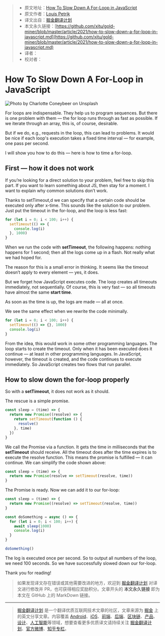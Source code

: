 > * 原文地址：[How To Slow Down A For-Loop in JavaScript](https://medium.com/javascript-in-plain-english/javascript-slow-down-for-loop-9d1caaeeeeed)
> * 原文作者：[Louis Petrik](https://medium.com/@louispetrik)
> * 译文出自：[掘金翻译计划](https://github.com/xitu/gold-miner)
> * 本文永久链接：[https://github.com/xitu/gold-miner/blob/master/article/2021/how-to-slow-down-a-for-loop-in-javascript.md](https://github.com/xitu/gold-miner/blob/master/article/2021/how-to-slow-down-a-for-loop-in-javascript.md)
> * 译者：
> * 校对者：

# How To Slow Down A For-Loop in JavaScript

![Photo by [Charlotte Coneybeer](https://unsplash.com/@she_sees?utm_source=medium&utm_medium=referral) on [Unsplash](https://unsplash.com?utm_source=medium&utm_medium=referral)](https://cdn-images-1.medium.com/max/10368/0*kcAWzuiAUolF3Zkr)

For loops are indispensable. They help us to program sequences. But there is one problem with them — the for loop runs through as fast as possible. If we iterate through an array, this is, of course, desirable.

But if we do, e.g., requests in the loop, this can lead to problems. It would be nice if each loop's execution takes a fixed time interval — for example, one pass per second.

I will show you how to do this — here is how to time a for-loop.

## First — how it does not work

If you’re looking for a direct solution to your problem, feel free to skip this part. If you want to learn something about JS, then stay for a moment. 
I want to explain why common solutions don’t work.

Thanks to setTimeout,d we can specify that a certain code should be executed only after x-time. This sounds like the solution to our problem. Just put the timeout in the for-loop, and the loop is less fast:

```js
for (let i = 0; i < 100; i++) {
  setTimeout(() => {
    console.log(i)
  }, 1000)
}
```

When we run the code with **setTimeout**, the following happens: 
nothing happens for 1 second; then all the logs come up in a flash. 
Not really what we had hoped for.

The reason for this is a small error in thinking. It seems like the timeout doesn’t apply to every element — yes, it does.

But we forget how JavaScript executes code. The loop creates all timeouts immediately, not sequentially. Of course, this is very fast — so all timeouts have almost the same **start time**. 

As soon as the time is up, the logs are made — all at once.

We see the same effect when we rewrite the code minimally.

```js
for (let i = 0; i < 100; i++) {
  setTimeout(() => {}, 1000)
  console.log(i)
}
```

From the idea, this would work in some other programming languages. The loop starts to create the timeout. Only when it has been executed does it continue — at least in other programming languages. In JavaScript, however, the timeout is created, and the code continues to execute immediately. So JavaScript creates two flows that run parallel.

## How to slow down the for-loop properly

So with a **setTimeout**, it does not work as it should. 

The rescue is a simple promise.

```js
const sleep = (time) => {
  return new Promise((resolve) => {
    return setTimeout(function () {
      resolve()
    }, time)
  })
}
```

We call the Promise via a function. It gets the time in milliseconds that the **setTimeout** should receive. All the timeout does after the time expires is to execute the resolve function. This means the promise is fulfilled — it can continue. We can simplify the code shown above:

```js
const sleep = (time) => {
  return new Promise(resolve => setTimeout(resolve, time))
}
```

The Promise is ready. Now we can add it to our for-loop:

```js
const sleep = (time) => {
  return new Promise((resolve) => setTimeout(resolve, time))
}

const doSomething = async () => {
  for (let i = 0; i < 100; i++) {
    await sleep(1000)
    console.log(i)
  }
}

doSomething()
```

The log is executed once per second. So to output all numbers of the loop, we need 100 seconds. So we have successfully slowed down our for-loop.

Thank you for reading!

> 如果发现译文存在错误或其他需要改进的地方，欢迎到 [掘金翻译计划](https://github.com/xitu/gold-miner) 对译文进行修改并 PR，也可获得相应奖励积分。文章开头的 **本文永久链接** 即为本文在 GitHub 上的 MarkDown 链接。

---

> [掘金翻译计划](https://github.com/xitu/gold-miner) 是一个翻译优质互联网技术文章的社区，文章来源为 [掘金](https://juejin.im) 上的英文分享文章。内容覆盖 [Android](https://github.com/xitu/gold-miner#android)、[iOS](https://github.com/xitu/gold-miner#ios)、[前端](https://github.com/xitu/gold-miner#前端)、[后端](https://github.com/xitu/gold-miner#后端)、[区块链](https://github.com/xitu/gold-miner#区块链)、[产品](https://github.com/xitu/gold-miner#产品)、[设计](https://github.com/xitu/gold-miner#设计)、[人工智能](https://github.com/xitu/gold-miner#人工智能)等领域，想要查看更多优质译文请持续关注 [掘金翻译计划](https://github.com/xitu/gold-miner)、[官方微博](http://weibo.com/juejinfanyi)、[知乎专栏](https://zhuanlan.zhihu.com/juejinfanyi)。
